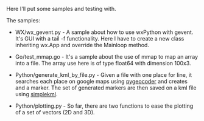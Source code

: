 Here I'll put some samples and testing with.

The samples:

* WX/wx_gevent.py - A sample about how to use wxPython with gevent. It's GUI
  with a tail -f functionality.  Here I have to create a new class inheriting
  wx.App and override the Mainloop method.

* Go/test_mmap.go - It's a sample about the use of mmap to map an array into a file. The array use here is of type float64 with dimension 100x3.

* Python/generate_kml_by_file.py - Given a file with one place for line, it searches each place on google maps using [pygeocoder](http://code.xster.net/pygeocoder/wiki/Home) and creates and a marker. The set of generated markers are then saved on a kml file using [simplekml](http://code.google.com/p/simplekml/).

* Python/plotting.py - So far, there are two functions to ease the plotting of a set of vectors (2D and 3D).

